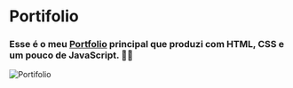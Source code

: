 # Portifolio 
<h3>Esse é o meu <a href="https://joaoenrique.github.io/">Portfolio</a> principal que produzi com HTML, CSS e um pouco de JavaScript. 👨‍💻</h3>

![Portifolio](https://user-images.githubusercontent.com/87030375/137050730-ef44c268-58fc-4c54-b90e-b878a87513a3.png)
